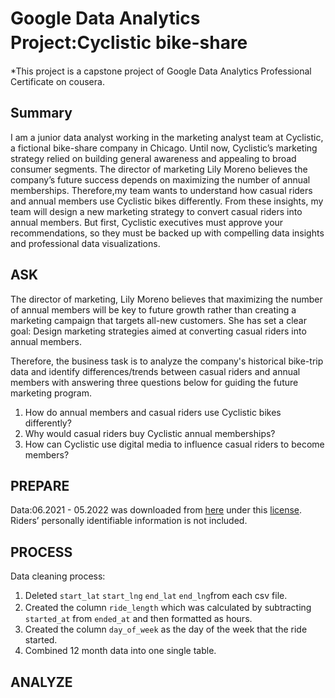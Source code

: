 # Google Data Analytics Project:Cyclistic bike-share　

*This project is a capstone project of Google Data Analytics Professional Certificate on cousera.

## Summary
I am a junior data analyst working in the marketing analyst team at Cyclistic, a fictional bike-share company in Chicago. 
Until now, Cyclistic’s marketing strategy relied on building general awareness and appealing to broad consumer segments. 
The director of marketing Lily Moreno believes the company’s future success depends on maximizing the number of annual memberships. 
Therefore,my team wants to understand how casual riders and annual members use Cyclistic bikes differently. From these insights,
my team will design a new marketing strategy to convert casual riders into annual members. But first, Cyclistic executives
must approve your recommendations, so they must be backed up with compelling data insights and professional data
visualizations.

## ASK
The director of marketing, Lily Moreno believes that maximizing the number of annual members will be key to future growth rather than creating a marketing campaign that targets all-new customers. She has set a clear goal: Design marketing strategies aimed at converting casual riders into annual members. 

Therefore, the business task is to analyze the company's historical bike-trip data and identify differences/trends between casual riders and annual members with answering three questions below for guiding the future marketing program. 
 
1. How do annual members and casual riders use Cyclistic bikes differently?
2. Why would casual riders buy Cyclistic annual memberships?
3. How can Cyclistic use digital media to influence casual riders to become members?

## PREPARE    
Data:06.2021 - 05.2022 was downloaded from [here](https://divvy-tripdata.s3.amazonaws.com/index.html) under this [license](https://ride.divvybikes.com/data-license-agreement). Riders’ personally identifiable information is not included.

## PROCESS
Data cleaning process: 
1. Deleted `start_lat`	`start_lng`	`end_lat`	`end_lng`from each csv file.
2. Created the column `ride_length` which was calculated by subtracting　`started_at` from `ended_at` and then formatted as hours. 
3. Created the column `day_of_week` as the day of the week that the ride started.   
4. Combined 12 month data into one single table.

## ANALYZE
